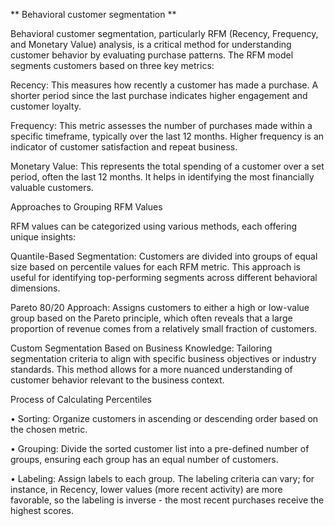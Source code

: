 ** Behavioral customer segmentation **

 Behavioral customer segmentation, particularly RFM (Recency, Frequency, and Monetary Value) analysis, is a critical method for understanding customer behavior by evaluating purchase patterns. 
The RFM model segments customers based on three key metrics:

Recency: This measures how recently a customer has made a purchase. A shorter period since the last purchase indicates higher engagement and customer loyalty.

Frequency: This metric assesses the number of purchases made within a specific timeframe, typically over the last 12 months. Higher frequency is an indicator of customer satisfaction and repeat business.

Monetary Value: This represents the total spending of a customer over a set period, often the last 12 months. It helps in identifying the most financially valuable customers.

Approaches to Grouping RFM Values

RFM values can be categorized using various methods, each offering unique insights:

Quantile-Based Segmentation: Customers are divided into groups of equal size based on percentile values for each RFM metric. This approach is useful for identifying top-performing segments across different behavioral dimensions.

Pareto 80/20 Approach: Assigns customers to either a high or low-value group based on the Pareto principle, which often reveals that a large proportion of revenue comes from a relatively small fraction of customers.

Custom Segmentation Based on Business Knowledge: Tailoring segmentation criteria to align with specific business objectives or industry standards. This method allows for a more nuanced understanding of customer behavior relevant to the business context.

Process of Calculating Percentiles

•	Sorting: Organize customers in ascending or descending order based on the chosen metric.

•	Grouping: Divide the sorted customer list into a pre-defined number of groups, ensuring each group has an equal number of customers.

•	Labeling: Assign labels to each group. The labeling criteria can vary; for instance, in Recency, lower values (more recent activity) are more favorable, so the labeling is inverse - the most recent purchases receive the highest scores.

